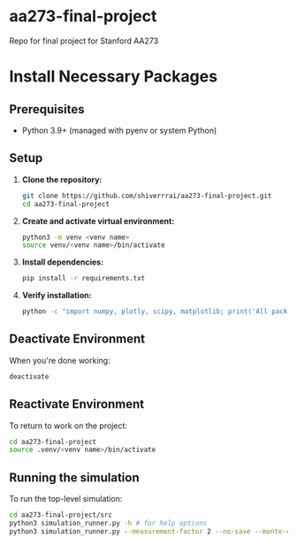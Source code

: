 # aa273-final-project
Repo for final project for Stanford AA273

# Install Necessary Packages

## Prerequisites
- Python 3.9+ (managed with pyenv or system Python)

## Setup

1. **Clone the repository:**
   ```bash
   git clone https://github.com/shiverrrai/aa273-final-project.git
   cd aa273-final-project
   ```

2. **Create and activate virtual environment:**
   ```bash
   python3 -m venv <venv name>
   source venv/<venv name>/bin/activate
   ```

3. **Install dependencies:**
   ```bash
   pip install -r requirements.txt
   ```

4. **Verify installation:**
   ```bash
   python -c "import numpy, plotly, scipy, matplotlib; print('All packages installed successfully!')"
   ```

## Deactivate Environment
When you're done working:
```bash
deactivate
```

## Reactivate Environment
To return to work on the project:
```bash
cd aa273-final-project
source .venv/<venv name>/bin/activate
```

## Running the simulation
To run the top-level simulation:
```bash
cd aa273-final-project/src
python3 simulation_runner.py -h # for help options
python3 simulation_runner.py --measurement-factor 2 --no-save --monte-carlo-bounces # example usage
```

